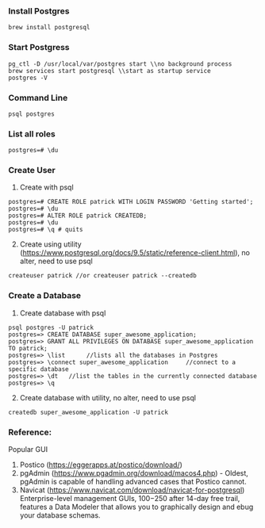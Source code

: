 ### Install Postgres
```shell
brew install postgresql
```
### Start Postgress
```shell
pg_ctl -D /usr/local/var/postgres start \\no background process
brew services start postgresql \\start as startup service
postgres -V
```
### Command Line
```shell
psql postgres
```
### List all roles
```shell
postgres=# \du
```

### Create User
1. Create with psql
```shell
postgres=# CREATE ROLE patrick WITH LOGIN PASSWORD 'Getting started';
postgres=# \du
postgres=# ALTER ROLE patrick CREATEDB;
postgres=# \du
postgres=# \q # quits
```
2. Create using utility (https://www.postgresql.org/docs/9.5/static/reference-client.html), no alter, need to use psql
```shell
createuser patrick //or createuser patrick --createdb
```

### Create a Database
1. Create database with psql
```shell
psql postgres -U patrick
postgres=> CREATE DATABASE super_awesome_application;
postgres=> GRANT ALL PRIVILEGES ON DATABASE super_awesome_application TO patrick;
postgres=> \list      //lists all the databases in Postgres
postgres=> \connect super_awesome_application     //connect to a specific database
postgres=> \dt   //list the tables in the currently connected database
postgres=> \q
```
2. Create database with utility, no alter, need to use psql
```shell
createdb super_awesome_application -U patrick
```

### Reference:
Popular GUI
1. Postico (https://eggerapps.at/postico/download/)
2. pgAdmin (https://www.pgadmin.org/download/macos4.php) - Oldest, pgAdmin is capable of handling advanced cases that Postico cannot.
3. Navicat (https://www.navicat.com/download/navicat-for-postgresql) Enterprise-level management GUIs, $100-$250 after 14-day free trail, features a Data Modeler that allows you to graphically design and ebug your database schemas.


